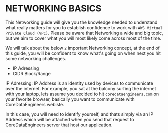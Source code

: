 # NETWORKING BASICS
This Networking guide will give you the knowledge needed to understand what really matters for you to establish confidence 
to work with `AWS Virtual Private Cloud (VPC)`. Please be aware that Networking a wide and big topic, but we aim to 
cover what you will most likely come across most of the time.

We will talk about the below `2` important Networking concept, at the end of this guide, you will be confident to know what's going on
when next you hit some networking challenges.
- IP Adressing
- CIDR Block/Range

IP Adressing: IP Address is an identity used by devices to communicate over the internet. For example, you sat at the 
balcony surfing the internet with your laptop, lets assume you decided to hit `coredataengineers.com` on your favorite browser,
basically you want to communicate with CoreDataEngineers webiste. 

In this case, you will need to identify yourself, and thats simply via an IP Address which will be attached
when you send that request to CoreDataEngineers server that host our application.
